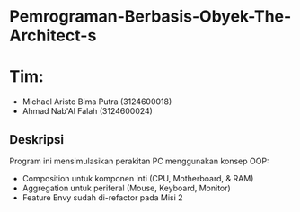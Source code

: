 # Pemrograman-Berbasis-Obyek-The-Architect-s

# Tim: 
- Michael Aristo Bima Putra (3124600018)
- Ahmad Nab'Al Falah (3124600024)

## Deskripsi
Program ini mensimulasikan perakitan PC menggunakan konsep OOP:
- Composition untuk komponen inti (CPU, Motherboard, & RAM)
- Aggregation untuk periferal (Mouse, Keyboard, Monitor)
- Feature Envy sudah di-refactor pada Misi 2

